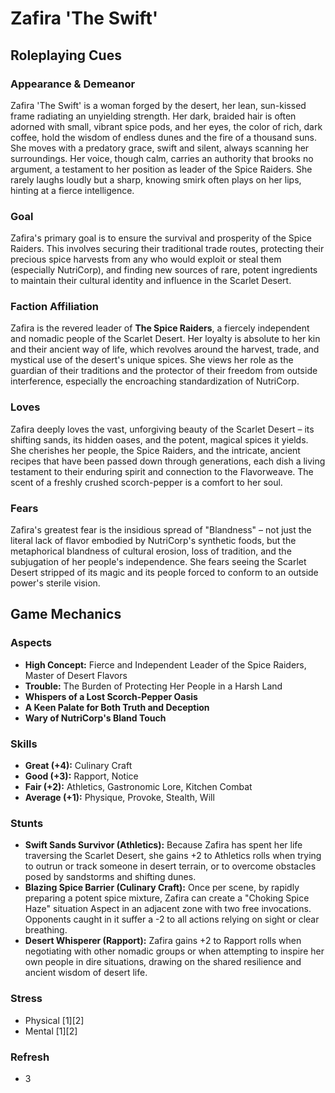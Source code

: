 # Zafira 'The Swift'

## Roleplaying Cues

### Appearance & Demeanor
Zafira 'The Swift' is a woman forged by the desert, her lean, sun-kissed frame radiating an unyielding strength. Her dark, braided hair is often adorned with small, vibrant spice pods, and her eyes, the color of rich, dark coffee, hold the wisdom of endless dunes and the fire of a thousand suns. She moves with a predatory grace, swift and silent, always scanning her surroundings. Her voice, though calm, carries an authority that brooks no argument, a testament to her position as leader of the Spice Raiders. She rarely laughs loudly but a sharp, knowing smirk often plays on her lips, hinting at a fierce intelligence.

### Goal
Zafira's primary goal is to ensure the survival and prosperity of the Spice Raiders. This involves securing their traditional trade routes, protecting their precious spice harvests from any who would exploit or steal them (especially NutriCorp), and finding new sources of rare, potent ingredients to maintain their cultural identity and influence in the Scarlet Desert.

### Faction Affiliation
Zafira is the revered leader of **The Spice Raiders**, a fiercely independent and nomadic people of the Scarlet Desert. Her loyalty is absolute to her kin and their ancient way of life, which revolves around the harvest, trade, and mystical use of the desert's unique spices. She views her role as the guardian of their traditions and the protector of their freedom from outside interference, especially the encroaching standardization of NutriCorp.

### Loves
Zafira deeply loves the vast, unforgiving beauty of the Scarlet Desert – its shifting sands, its hidden oases, and the potent, magical spices it yields. She cherishes her people, the Spice Raiders, and the intricate, ancient recipes that have been passed down through generations, each dish a living testament to their enduring spirit and connection to the Flavorweave. The scent of a freshly crushed scorch-pepper is a comfort to her soul.

### Fears
Zafira's greatest fear is the insidious spread of "Blandness" – not just the literal lack of flavor embodied by NutriCorp's synthetic foods, but the metaphorical blandness of cultural erosion, loss of tradition, and the subjugation of her people's independence. She fears seeing the Scarlet Desert stripped of its magic and its people forced to conform to an outside power's sterile vision.

## Game Mechanics

### Aspects

*   **High Concept:** Fierce and Independent Leader of the Spice Raiders, Master of Desert Flavors
*   **Trouble:** The Burden of Protecting Her People in a Harsh Land
*   **Whispers of a Lost Scorch-Pepper Oasis**
*   **A Keen Palate for Both Truth and Deception**
*   **Wary of NutriCorp's Bland Touch**

### Skills

*   **Great (+4):** Culinary Craft
*   **Good (+3):** Rapport, Notice
*   **Fair (+2):** Athletics, Gastronomic Lore, Kitchen Combat
*   **Average (+1):** Physique, Provoke, Stealth, Will

### Stunts

*   **Swift Sands Survivor (Athletics):** Because Zafira has spent her life traversing the Scarlet Desert, she gains +2 to Athletics rolls when trying to outrun or track someone in desert terrain, or to overcome obstacles posed by sandstorms and shifting dunes.
*   **Blazing Spice Barrier (Culinary Craft):** Once per scene, by rapidly preparing a potent spice mixture, Zafira can create a "Choking Spice Haze" situation Aspect in an adjacent zone with two free invocations. Opponents caught in it suffer a -2 to all actions relying on sight or clear breathing.
*   **Desert Whisperer (Rapport):** Zafira gains +2 to Rapport rolls when negotiating with other nomadic groups or when attempting to inspire her own people in dire situations, drawing on the shared resilience and ancient wisdom of desert life.

### Stress

*   Physical [1][2]
*   Mental [1][2]

### Refresh

*   3